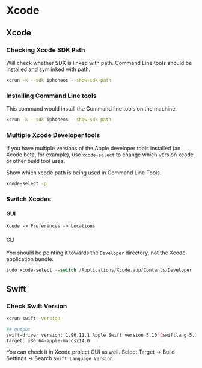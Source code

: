 # Xcode

## Xcode
### Checking Xcode SDK Path

Will check whether SDK is linked with path. Command Line tools should be installed and symlinked with path.

```sh
xcrun -k --sdk iphoneos --show-sdk-path
```

### Installing Command Line tools

This command would install the Command line tools on the machine.

```sh
xcrun -k --sdk iphoneos --show-sdk-path
```

### Multiple Xcode Developer tools

If you have multiple versions of the Apple developer tools installed (an Xcode beta, for example), use `xcode-select` to change which version xcode or other build tool uses.

Show which xcode path is being used in Command Line Tools.

```sh
xcode-select -p
```


### Switch Xcodes

#### GUI
 
 `Xcode -> Preferences -> Locations`

#### CLI

You should be pointing it towards the `Developer` directory, not the Xcode application bundle. 

```swift
sudo xcode-select --switch /Applications/Xcode.app/Contents/Developer
```

## Swift

### Check Swift Version

```sh
xcrun swift -version

## Output
swift-driver version: 1.90.11.1 Apple Swift version 5.10 (swiftlang-5.10.0.13 clang-1500.3.9.4)
Target: x86_64-apple-macosx14.0
```

You can check it in Xcode project GUI as well.
Select Target -> Build Settings -> Search `Swift Language Version`
